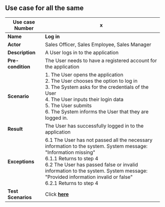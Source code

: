## Use case for all the same

|Use case Number|x|
| --- | --- |
| **Name** | **Log in** |
| **Actor** | Sales Officer, Sales Employee, Sales Manager |
| **Description** | A User logs in to the application |
| **Pre-condition** | The User needs to have a registered account for the application |
| **Scenario** |1. The User opens the application </br>2. The User chooses the option to log in </br>3. The System asks for the credentials of the User </br>4. The User inputs their login data </br> 5. The User submits </br>6. The System informs the User that they are logged in. </br>|
| **Result** | The User has successfully logged in to the application |
| **Exceptions** | 6.1 The User has not passed all the necessary information to the system.  System message: &quot;Information missing&quot; </br> 6.1.1 Returns to step 4 </br> 6.2 The User has passed false or invalid information to the system. System message: &quot;Provided information invalid or false&quot; </br> 6.2.1 Returns to step 4 |Test 
|**Test Scenarios**|Click [**here**](testScenarios/FishLevel/logIn.md)|
